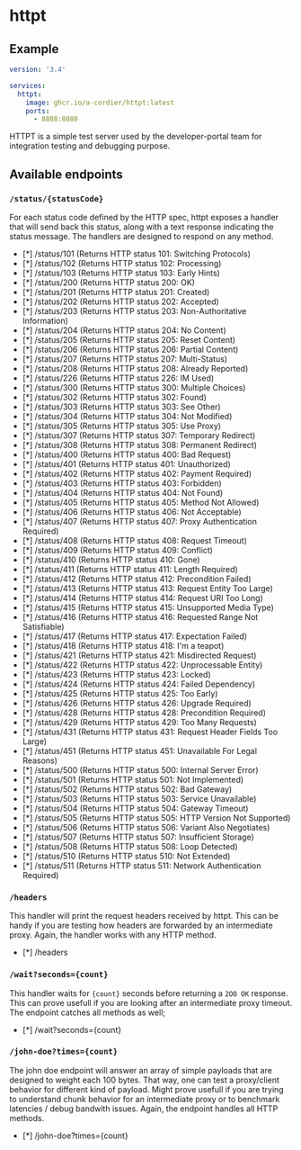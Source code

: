 # httpt

## Example 

```yaml
version: '3.4'

services:
  httpt:
    image: ghcr.io/a-cordier/httpt:latest
    ports:
      - 8888:8080
```

HTTPT is a simple test server used by the developer-portal team for integration
testing and debugging purpose.

## Available endpoints

### `/status/{statusCode}`

For each status code defined by the HTTP spec, httpt exposes a handler that
will send back this status, along with a text response indicating the status
message. The handlers are designed to respond on any method.

- [*] /status/101 (Returns HTTP status 101: Switching Protocols)
- [*] /status/102 (Returns HTTP status 102: Processing)
- [*] /status/103 (Returns HTTP status 103: Early Hints)
- [*] /status/200 (Returns HTTP status 200: OK)
- [*] /status/201 (Returns HTTP status 201: Created)
- [*] /status/202 (Returns HTTP status 202: Accepted)
- [*] /status/203 (Returns HTTP status 203: Non-Authoritative Information)
- [*] /status/204 (Returns HTTP status 204: No Content)
- [*] /status/205 (Returns HTTP status 205: Reset Content)
- [*] /status/206 (Returns HTTP status 206: Partial Content)
- [*] /status/207 (Returns HTTP status 207: Multi-Status)
- [*] /status/208 (Returns HTTP status 208: Already Reported)
- [*] /status/226 (Returns HTTP status 226: IM Used)
- [*] /status/300 (Returns HTTP status 300: Multiple Choices)
- [*] /status/302 (Returns HTTP status 302: Found)
- [*] /status/303 (Returns HTTP status 303: See Other)
- [*] /status/304 (Returns HTTP status 304: Not Modified)
- [*] /status/305 (Returns HTTP status 305: Use Proxy)
- [*] /status/307 (Returns HTTP status 307: Temporary Redirect)
- [*] /status/308 (Returns HTTP status 308: Permanent Redirect)
- [*] /status/400 (Returns HTTP status 400: Bad Request)
- [*] /status/401 (Returns HTTP status 401: Unauthorized)
- [*] /status/402 (Returns HTTP status 402: Payment Required)
- [*] /status/403 (Returns HTTP status 403: Forbidden)
- [*] /status/404 (Returns HTTP status 404: Not Found)
- [*] /status/405 (Returns HTTP status 405: Method Not Allowed)
- [*] /status/406 (Returns HTTP status 406: Not Acceptable)
- [*] /status/407 (Returns HTTP status 407: Proxy Authentication Required)
- [*] /status/408 (Returns HTTP status 408: Request Timeout)
- [*] /status/409 (Returns HTTP status 409: Conflict)
- [*] /status/410 (Returns HTTP status 410: Gone)
- [*] /status/411 (Returns HTTP status 411: Length Required)
- [*] /status/412 (Returns HTTP status 412: Precondition Failed)
- [*] /status/413 (Returns HTTP status 413: Request Entity Too Large)
- [*] /status/414 (Returns HTTP status 414: Request URI Too Long)
- [*] /status/415 (Returns HTTP status 415: Unsupported Media Type)
- [*] /status/416 (Returns HTTP status 416: Requested Range Not Satisfiable)
- [*] /status/417 (Returns HTTP status 417: Expectation Failed)
- [*] /status/418 (Returns HTTP status 418: I'm a teapot)
- [*] /status/421 (Returns HTTP status 421: Misdirected Request)
- [*] /status/422 (Returns HTTP status 422: Unprocessable Entity)
- [*] /status/423 (Returns HTTP status 423: Locked)
- [*] /status/424 (Returns HTTP status 424: Failed Dependency)
- [*] /status/425 (Returns HTTP status 425: Too Early)
- [*] /status/426 (Returns HTTP status 426: Upgrade Required)
- [*] /status/428 (Returns HTTP status 428: Precondition Required)
- [*] /status/429 (Returns HTTP status 429: Too Many Requests)
- [*] /status/431 (Returns HTTP status 431: Request Header Fields Too Large)
- [*] /status/451 (Returns HTTP status 451: Unavailable For Legal Reasons)
- [*] /status/500 (Returns HTTP status 500: Internal Server Error)
- [*] /status/501 (Returns HTTP status 501: Not Implemented)
- [*] /status/502 (Returns HTTP status 502: Bad Gateway)
- [*] /status/503 (Returns HTTP status 503: Service Unavailable)
- [*] /status/504 (Returns HTTP status 504: Gateway Timeout)
- [*] /status/505 (Returns HTTP status 505: HTTP Version Not Supported)
- [*] /status/506 (Returns HTTP status 506: Variant Also Negotiates)
- [*] /status/507 (Returns HTTP status 507: Insufficient Storage)
- [*] /status/508 (Returns HTTP status 508: Loop Detected)
- [*] /status/510 (Returns HTTP status 510: Not Extended)
- [*] /status/511 (Returns HTTP status 511: Network Authentication Required)

### `/headers`

This handler will print the request headers received by httpt. This can be handy
if you are testing how headers are forwarded by an intermediate proxy. Again,
the handler works with any HTTP method.

- [*] /headers

### `/wait?seconds={count}`

This handler waits for `{count}` seconds before returning a `2OO OK` response.
This can prove usefull if you are looking after an intermediate proxy timeout.
The endpoint catches all methods as well;

- [*] /wait?seconds={count}

### `/john-doe?times={count}`

The john doe endpoint will answer an array of simple payloads that are designed
to weight each 100 bytes. That way, one can test a proxy/client behavior for
different kind of payload. Might prove usefull if you are trying to understand
chunk behavior for an intermediate proxy or to benchmark latencies / debug bandwith
issues. Again, the endpoint handles all HTTP methods.

- [*] /john-doe?times={count}
